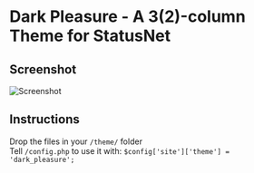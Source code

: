 # Dark Pleasure - A 3(2)-column Theme for StatusNet

## Screenshot

![Screenshot](https://github.com/pztrn/gs_dark_pleasure_theme/raw/master/screenshot.png)

## Instructions

Drop the files in your `/theme/` folder  
Tell `/config.php` to use it with: `$config['site']['theme'] = 'dark_pleasure';`
